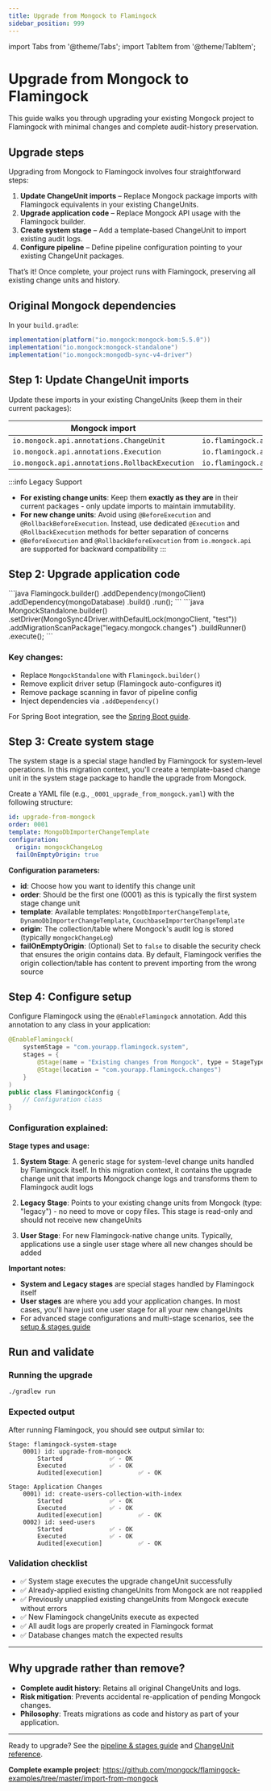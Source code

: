 ```yaml
---
title: Upgrade from Mongock to Flamingock
sidebar_position: 999
---
```

import Tabs from '@theme/Tabs';
import TabItem from '@theme/TabItem';

# Upgrade from Mongock to Flamingock

This guide walks you through upgrading your existing Mongock project to Flamingock with minimal changes and complete audit-history preservation.

## Upgrade steps

Upgrading from Mongock to Flamingock involves four straightforward steps:

1. **Update ChangeUnit imports** – Replace Mongock package imports with Flamingock equivalents in your existing ChangeUnits.  
2. **Upgrade application code** – Replace Mongock API usage with the Flamingock builder.  
3. **Create system stage** – Add a template-based ChangeUnit to import existing audit logs.  
4. **Configure pipeline** – Define pipeline configuration pointing to your existing ChangeUnit packages.  

That’s it! Once complete, your project runs with Flamingock, preserving all existing change units and history.

## Original Mongock dependencies

In your `build.gradle`:

```groovy
implementation(platform("io.mongock:mongock-bom:5.5.0"))
implementation("io.mongock:mongock-standalone")
implementation("io.mongock:mongodb-sync-v4-driver")
```

## Step 1: Update ChangeUnit imports

Update these imports in your existing ChangeUnits (keep them in their current packages):

| Mongock import                                 | Flamingock import                                 |
|------------------------------------------------|---------------------------------------------------|
| `io.mongock.api.annotations.ChangeUnit`        | `io.flamingock.api.annotations.ChangeUnit`        |
| `io.mongock.api.annotations.Execution`         | `io.flamingock.api.annotations.Execution`         |
| `io.mongock.api.annotations.RollbackExecution` | `io.flamingock.api.annotations.RollbackExecution` |

:::info Legacy Support
- **For existing change units**: Keep them **exactly as they are** in their current packages - only update imports to maintain immutability.
- **For new change units**: Avoid using `@BeforeExecution` and `@RollbackBeforeExecution`. Instead, use dedicated `@Execution` and `@RollbackExecution` methods for better separation of concerns
- `@BeforeExecution` and `@RollbackBeforeExecution` from `io.mongock.api` are supported for backward compatibility
:::
## Step 2: Upgrade application code

<Tabs groupId="upgrade">
  <TabItem value="flamingock" label="Flamingock(new)" default>
```java
Flamingock.builder()
    .addDependency(mongoClient)
    .addDependency(mongoDatabase)
    .build()
    .run();
```
  </TabItem>
  <TabItem value="mongock" label="Mongock(legacy)">
```java
MongockStandalone.builder()
    .setDriver(MongoSync4Driver.withDefaultLock(mongoClient, "test"))
    .addMigrationScanPackage("legacy.mongock.changes")
    .buildRunner()
    .execute();
```
  </TabItem>
</Tabs>


### Key changes:
- Replace `MongockStandalone` with `Flamingock.builder()`
- Remove explicit driver setup (Flamingock auto-configures it)
- Remove package scanning in favor of pipeline config
- Inject dependencies via `.addDependency()`

For Spring Boot integration, see the [Spring Boot guide](springboot-integration/introduction).

## Step 3: Create system stage

The system stage is a special stage handled by Flamingock for system-level operations. In this migration context, you'll create a template-based change unit in the system stage package to handle the upgrade from Mongock. 

Create a YAML file (e.g., `_0001_upgrade_from_mongock.yaml`) with the following structure:

```yaml
id: upgrade-from-mongock
order: 0001
template: MongoDbImporterChangeTemplate
configuration:
  origin: mongockChangeLog
  failOnEmptyOrigin: true
```

**Configuration parameters:**
- **id**: Choose how you want to identify this change unit
- **order**: Should be the first one (0001) as this is typically the first system stage change unit
- **template**: Available templates: `MongoDbImporterChangeTemplate`, `DynamoDbImporterChangeTemplate`, `CouchbaseImporterChangeTemplate`
- **origin**: The collection/table where Mongock's audit log is stored (typically `mongockChangeLog`)
- **failOnEmptyOrigin**: (Optional) Set to `false` to disable the security check that ensures the origin contains data. By default, Flamingock verifies the origin collection/table has content to prevent importing from the wrong source

## Step 4: Configure setup

Configure Flamingock using the `@EnableFlamingock` annotation. Add this annotation to any class in your application:

```java
@EnableFlamingock(
    systemStage = "com.yourapp.flamingock.system",
    stages = {
        @Stage(name = "Existing changes from Mongock", type = StageType.LEGACY, location = "com.yourapp.mongock"),
        @Stage(location = "com.yourapp.flamingock.changes")
    }
)
public class FlamingockConfig {
    // Configuration class
}
```

### Configuration explained:

**Stage types and usage:**

1. **System Stage**: A generic stage for system-level change units handled by Flamingock itself. In this migration context, it contains the upgrade change unit that imports Mongock change logs and transforms them to Flamingock audit logs

2. **Legacy Stage**: Points to your existing change units from Mongock (type: "legacy") - no need to move or copy files. This stage is read-only and should not receive new changeUnits

3. **User Stage**: For new Flamingock-native change units. Typically, applications use a single user stage where all new changes should be added

**Important notes:**
- **System and Legacy stages** are special stages handled by Flamingock itself
- **User stages** are where you add your application changes. In most cases, you'll have just one user stage for all your new changeUnits
- For advanced stage configurations and multi-stage scenarios, see the [setup & stages guide](client-configuration/setup-and-stages)

## Run and validate

### Running the upgrade

```shell
./gradlew run
```

### Expected output

After running Flamingock, you should see output similar to:
```
Stage: flamingock-system-stage
	0001) id: upgrade-from-mongock 
		Started				✅ - OK
		Executed			✅ - OK
		Audited[execution]	        ✅ - OK
	
Stage: Application Changes
	0001) id: create-users-collection-with-index 
		Started				✅ - OK
		Executed			✅ - OK
		Audited[execution]	        ✅ - OK
	0002) id: seed-users 
		Started				✅ - OK
		Executed			✅ - OK
		Audited[execution]	        ✅ - OK
```

### Validation checklist

- ✅ System stage executes the upgrade changeUnit successfully
- ✅ Already-applied existing changeUnits from Mongock are not reapplied
- ✅ Previously unapplied existing changeUnits from Mongock execute without errors
- ✅ New Flamingock changeUnits execute as expected
- ✅ All audit logs are properly created in Flamingock format
- ✅ Database changes match the expected results

---

## Why upgrade rather than remove?

- **Complete audit history**: Retains all original ChangeUnits and logs.  
- **Risk mitigation**: Prevents accidental re-application of pending Mongock changes.  
- **Philosophy**: Treats migrations as code and history as part of your application.  

---

Ready to upgrade? See the [pipeline & stages guide](client-configuration/pipeline-and-stages) and [ChangeUnit reference](change-units).  

**Complete example project**: https://github.com/mongock/flamingock-examples/tree/master/import-from-mongock
